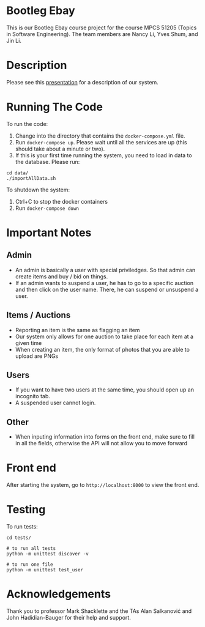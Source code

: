 # Bootleg Ebay

This is our Bootleg Ebay course project for the course MPCS 51205 (Topics in Software Engineering). The team members are Nancy Li, Yves Shum, and Jin Li.

# Description

Please see this [presentation](https://docs.google.com/presentation/d/11xmj2wEfghZHsrrXM-Mjprlc85pEcq2yGmSNwdGvGPA/edit?usp=sharing) for a description of our system.

# Running The Code

To run the code:

1. Change into the directory that contains the `docker-compose.yml` file.
2. Run `docker-compose up`. Please wait until all the services are up (this should take about a minute or two).
3. If this is your first time running the system, you need to load in data to the database. Please run:

```
cd data/
./importAllData.sh
```

To shutdown the system:

1. Ctrl+C to stop the docker containers
2. Run `docker-compose down`

# Important Notes

## Admin

- An admin is basically a user with special priviledges. So that admin can create items and buy / bid on things.
- If an admin wants to suspend a user, he has to go to a specific auction and then click on the user name. There, he can suspend or unsuspend a user.

## Items / Auctions

- Reporting an item is the same as flagging an item
- Our system only allows for one auction to take place for each item at a given time
- When creating an item, the only format of photos that you are able to upload are PNGs


## Users

- If you want to have two users at the same time, you should open up an incognito tab.
- A suspended user cannot login.

## Other

- When inputing information into forms on the front end, make sure to fill in all the fields, otherwise the API will not allow you to move forward




# Front end

After starting the system, go to `http://localhost:8000` to view the front end.

# Testing

To run tests:

```
cd tests/

# to run all tests
python -m unittest discover -v

# to run one file
python -m unittest test_user
```

# Acknowledgements

Thank you to professor Mark Shacklette and the TAs Alan Salkanović and John Hadidian-Bauger for their help and support.
